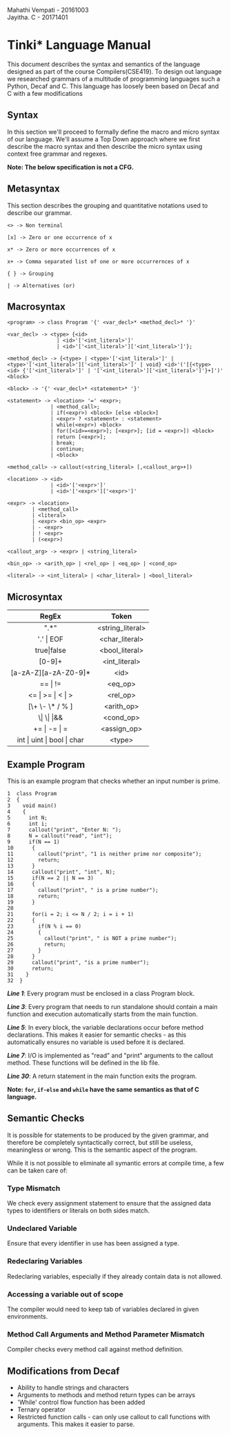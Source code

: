 Mahathi Vempati - 20161003  
Jayitha. C - 20171401
# Tinki* Language Manual

This document describes the syntax and semantics of the language designed as part of the course Compilers(CSE419). To design out language we researched grammars of a multitude of programming languages such a Python, Decaf and C. This language has loosely been based on Decaf and C with a few modifications


## Syntax

In this section we'll proceed to formally define the macro and micro syntax of our language. We'll assume a Top Down approach where we first describe the macro syntax and then describe the micro syntax using context free grammar and regexes.

**Note: The below specification is not a CFG.**

## Metasyntax

This section describes the grouping and quantitative notations used to describe our grammar.

```
<> -> Non terminal

[x] -> Zero or one occurrence of x

x* -> Zero or more occurrences of x

x+ -> Comma separated list of one or more occurrernces of x

{ } -> Grouping

| -> Alternatives (or)
```
## Macrosyntax

```
<program> -> class Program '{' <var_decl>* <method_decl>* '}'

<var_decl> -> <type> {<id>
                | <id>'['<int_literal>']'
                | <id>'['<int_literal>']['<int_literal>']'};

<method_decl> -> {<type> | <type>'['<int_literal>']' | <type>'['<int_literal>']['<int_literal>']' | void} <id>'('[{<type> <id> {'['<int_literal>']' | '['<int_literal>']['<int_literal>']'}+]')' <block>

<block> -> '{' <var_decl>* <statement>* '}'

<statement> -> <location> '=' <expr>;
              | <method_call>;
              | if(<expr>) <block> [else <block>]
              | <expr> ? <statement> : <statement>
              | while(<expr>) <block>
              | for([<id>=<expr>]; [<expr>]; [id = <expr>]) <block>
              | return [<expr>];
              | break;
              | continue;
              | <block>

<method_call> -> callout(<string_literal> [,<callout_arg>+])

<location> -> <id>
              | <id>'['<expr>']'
              | <id>'['<expr>']['<expr>']'

<expr> -> <location>
        | <method_call>
        | <literal>
        | <expr> <bin_op> <expr>
        | - <expr>
        | ! <expr>
        | (<expr>)

<callout_arg> -> <expr> | <string_literal>

<bin_op> -> <arith_op> | <rel_op> | <eq_op> | <cond_op>

<literal> -> <int_literal> | <char_literal> | <bool_literal>

```
## Microsyntax


| RegEx | Token |
|:------:|:------:|
| ".*"  | <string_literal> |
| '.' \| EOF  | <char_literal> |
| true\|false  |  <bool_literal> |  //how do you ensure truefalse, true_, etc are allowed identifiers
| [0-9]+   | <int_literal>  | // do we need to include spaces on either side for flex to parse?
| [a-zA-Z][a-zA-Z0-9]* | \<id> |
| == \| !=   |  <eq_op> |
| <= \| >= \| < \| >  |   <rel_op> |
| [\\+ \\- \\* / % ] | <arith_op> |
| \\\| \\\| \|&& | <cond_op> |
| \+= \| \-= \| = | <assign_op> |
| int \| uint \| bool \| char | \<type>  | //Oh no, decaf doesn't support chars and strings at alll!!

## Example Program

This is an example program that checks whether an input number is prime.

```
1  class Program
2  {
3    void main()
4    {
5      int N;
6      int i;
7      callout("print", "Enter N: ");
8      N = callout("read", "int");
9      if(N == 1)
10      {
11        callout("print", "1 is neither prime nor composite");
12        return;
13      }
14      callout("print", "int", N);
15      if(N == 2 || N == 3)
16      {
17        callout("print", " is a prime number");
18        return;
19      }
20 
21      for(i = 2; i <= N / 2; i = i + 1)
22      {
23        if(N % i == 0)
24        {
25          callout("print", " is NOT a prime number");
26          return;
27        }
28      }
29      callout("print", "is a prime number");
30      return;
31    }
32  }
```
**_Line 1_**: Every program must be enclosed in a class Program block.  

**_Line 3_**: Every program that needs to run standalone should contain a main function and execution automatically starts from the main function.  

**_Line 5_**: In every block, the variable declarations occur before method declarations. This makes it easier for semantic checks - as this automatically ensures no variable is used before it is declared.  

**_Line 7_**: I/O is implemented as "read" and "print" arguments to the callout method. These functions will be defined in the lib file.  

**_Line 30_**: A return statement in the main function exits the program.        

**Note: ```for```, ```if-else``` and ```while``` have the same semantics as that of C language.**  




## Semantic Checks
It is possible for statements to be produced by the given grammar, and therefore be completely syntactically correct, but still be useless, meaningless or wrong. This is the semantic aspect of the program.

While it is not possible to eliminate all symantic errors at compile time, a few can be taken care of:

### Type Mismatch
We check every assignment statement to ensure that the assigned data types to identifiers or literals on both sides match.

### Undeclared Variable
Ensure that every identifier in use has been assigned a type.

### Redeclaring Variables
Redeclaring variables, especially if they already contain data is not allowed.

### Accessing a variable out of scope
The compiler would need to keep tab of variables declared in given environments.

### Method Call Arguments and Method Parameter Mismatch
Compiler checks every method call against method definition.

## Modifications from Decaf

* Ability to handle strings and characters
* Arguments to methods and method return types can be arrays
* 'While' control flow function has been added
* Ternary operator
* Restricted function calls - can only use callout to call functions with arguments. This makes it easier to parse. 
